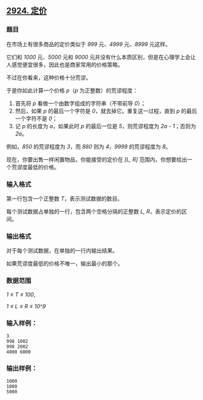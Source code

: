 ## [2924. 定价](https://www.acwing.com/problem/content/2927/)

### 题目

在市场上有很多商品的定价类似于 *999* 元、*4999* 元、*8999* 元这样。

它们和 *1000* 元、*5000* 元和 *9000* 元并没有什么本质区别，但是在心理学上会让人感觉便宜很多，因此也是商家常用的价格策略。

不过在你看来，这种价格十分荒谬。

于是你如此计算一个价格 *p*（*p* 为正整数）的荒谬程度：

1. 首先将 *p* 看做一个由数字组成的字符串（不带前导 *0*）；
2. 然后，如果 *p* 的最后一个字符是 *0*，就去掉它。重复这一过程，直到 *p* 的最后一个字符不是 *0*；
3. 记 *p* 的长度为 *a*，如果此时 *p* 的最后一位是 *5*，则荒谬程度为 *2a - 1*；否则为 *2a*。

例如，*850* 的荒谬程度为 *3*，而 *880* 则为 *4*，*9999* 的荒谬程度为 *8*。

现在，你要出售一样闲置物品，你能接受的定价在 *[L, R]* 范围内，你想要给出一个荒谬度最低的价格。

### 输入格式

第一行包含一个正整数 *T*，表示测试数据的数目。

每个测试数据占单独的一行，包含两个空格分隔的正整数 *L, R*，表示定价的区间。

### 输出格式

对于每个测试数据，在单独的一行内输出结果。

如果荒谬度最低的价格不唯一，输出最小的那个。

### 数据范围

*1 ≤ T ≤ 100*,

*1 ≤ L ≤ R ≤ 10^9*

### 输入样例：

```
3
998 1002
998 2002
4000 6000
```

### 输出样例：

```
1000
1000
5000
```

